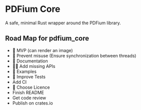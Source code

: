 # PDFium Core
A safe, minimal Rust wrapper around the PDFium library.

## Road Map for pdfium_core

- 🚀 MVP (can render an image)
- 🚀 Prevent misuse (Ensure synchronization between threads)
- 🚀 Documentation
- 👷‍♂️ Add missing APIs
- 🚀 Examples
- 🚀 Improve Tests
- Add CI
- 🚀 Choose Licence
- Finish README
- Get code review
- Publish on crates.io
